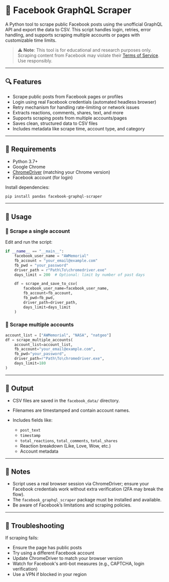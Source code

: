 # 📘 Facebook GraphQL Scraper

A Python tool to scrape public Facebook posts using the unofficial GraphQL API and export the data to CSV. This script handles login, retries, error handling, and supports scraping multiple accounts or pages with customizable time limits.

> ⚠️ **Note**: This tool is for educational and research purposes only. Scraping content from Facebook may violate their [Terms of Service](https://www.facebook.com/terms.php). Use responsibly.

---

## 🔍 Features

* Scrape public posts from Facebook pages or profiles
* Login using real Facebook credentials (automated headless browser)
* Retry mechanism for handling rate-limiting or network issues
* Extracts reactions, comments, shares, text, and more
* Supports scraping posts from multiple accounts/pages
* Saves clean, structured data to CSV files
* Includes metadata like scrape time, account type, and category

---

## 🧰 Requirements

* Python 3.7+
* Google Chrome
* [ChromeDriver](https://sites.google.com/a/chromium.org/chromedriver/) (matching your Chrome version)
* Facebook account (for login)

Install dependencies:

```bash
pip install pandas facebook-graphql-scraper
```

---

## 🚀 Usage

### 🔹 Scrape a single account

Edit and run the script:

```python
if __name__ == "__main__":
    facebook_user_name = "AWMemorial"  
    fb_account = "your_email@example.com" 
    fb_pwd = "your_password" 
    driver_path = r"Path\To\chromedriver.exe"
    days_limit = 200  # Optional: limit by number of past days

    df = scrape_and_save_to_csv(
        facebook_user_name=facebook_user_name,
        fb_account=fb_account,
        fb_pwd=fb_pwd,
        driver_path=driver_path,
        days_limit=days_limit
    )
```

### 🔹 Scrape multiple accounts

```python
account_list = ["AWMemorial", "NASA", "natgeo"]
df = scrape_multiple_accounts(
    account_list=account_list,
    fb_account="your_email@example.com",
    fb_pwd="your_password",
    driver_path=r"Path\To\chromedriver.exe",
    days_limit=180
)
```

---

## 📁 Output

* CSV files are saved in the `facebook_data/` directory.
* Filenames are timestamped and contain account names.
* Includes fields like:

  * `post_text`
  * `timestamp`
  * `total_reactions`, `total_comments`, `total_shares`
  * Reaction breakdown (Like, Love, Wow, etc.)
  * Account metadata

---

## 📌 Notes

* Script uses a real browser session via ChromeDriver; ensure your Facebook credentials work without extra verification (2FA may break the flow).
* The `facebook_graphql_scraper` package must be installed and available.
* Be aware of Facebook’s limitations and scraping policies.

---

## 🧠 Troubleshooting

If scraping fails:

* Ensure the page has public posts
* Try using a different Facebook account
* Update ChromeDriver to match your browser version
* Watch for Facebook's anti-bot measures (e.g., CAPTCHA, login verification)
* Use a VPN if blocked in your region
